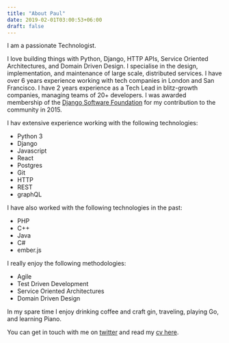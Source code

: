 ```yaml
---
title: "About Paul"
date: 2019-02-01T03:00:53+06:00
draft: false
---
```


I am a passionate Technologist.

I love building things with Python, Django, HTTP APIs, Service Oriented Architectures, and Domain Driven Design. I specialise in the design, implementation, and maintenance of large scale, distributed services. I have over 6 years experience working with tech companies in London and San Francisco. I have 2 years experience as a Tech Lead in blitz-growth companies, managing teams of 20+ developers. I was awarded membership of the [Django Software Foundation](https://www.djangoproject.com/foundation/) for my contribution to the community in 2015.

I hav extensive experience working with the following technologies:

- Python 3
- Django
- Javascript
- React
- Postgres
- Git
- HTTP
- REST
- graphQL

I have also worked with the following technologies in the past:

- PHP
- C++
- Java
- C#
- ember.js

I really enjoy the following methodologies:

- Agile
- Test Driven Development
- Service Oriented Architectures
- Domain Driven Design

In my spare time I enjoy drinking coffee and craft gin, traveling, playing Go, and learning Piano.

You can get in touch with me on [twitter](https://twitter.com/phalt_) and read my [cv here](https://stackoverflow.com/cv/phalt).
